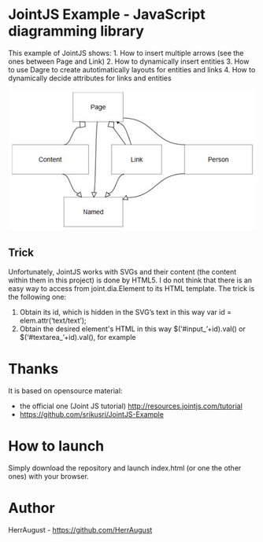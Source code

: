 # JointJS Example - JavaScript diagramming library
This example of JointJS shows:
	1. How to insert multiple arrows (see the ones between Page and Link)
	2. How to dynamically insert entities
	3. How to use Dagre to create autotimatically layouts for entities and links
	4. How to dynamically decide attributes for links and entities

![demo JointJS](demo.JPG)

## Trick
Unfortunately, JointJS works with SVGs and their content (the content within them in this project) is done by HTML5. I do not think that there is an easy way to access from joint.dia.Element to its HTML template. The trick is the following one:
1. Obtain its id, which is hidden in the SVG’s text in this way var id = elem.attr(‘text/text’);
2. Obtain the desired element's HTML in this way $(‘#input_’+id).val() or $(‘#textarea_’+id).val(), for example

# Thanks
It is based on opensource material:
* the official one (Joint JS tutorial) http://resources.jointjs.com/tutorial
* https://github.com/srikusri/JointJS-Example

# How to launch
Simply download the repository and launch index.html (or one the other ones) with your browser.

# Author
HerrAugust - https://github.com/HerrAugust
